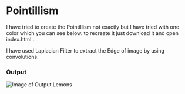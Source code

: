 # Pointillism 
I have tried to create the Pointillism not exactly but I have tried with one color which you can see below.
to recreate it just download it and open index.html .

I have used Laplacian Filter to extract the Edge of image by using convolutions.
### Output
![Image of Output Lemons](https://github.com/robonetphy/hexbot/blob/master/entries/Umang/lemons.png)
